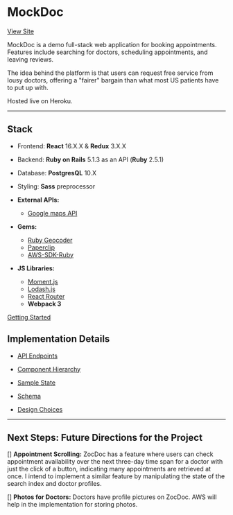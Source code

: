 # MockDoc

[View Site](https://www.mockdoc.live/)

MockDoc is a demo full-stack web application for booking appointments. Features include searching for doctors, scheduling appointments, and leaving reviews.

The idea behind the platform is that users can request free service from lousy doctors, offering a "fairer" bargain than what most US patients have to put up with.

Hosted live on Heroku.

---

## Stack

* Frontend: **React** 16.X.X & **Redux** 3.X.X
* Backend: **Ruby on Rails** 5.1.3 as an API (**Ruby** 2.5.1)
* Database: **PostgresQL** 10.X
* Styling: **Sass** preprocessor

* **External APIs:**
  * [Google maps API](https://developers.google.com/maps/documentation/javascript/)

* **Gems:**
  * [Ruby Geocoder](https://github.com/alexreisner/geocoder)
  * [Paperclip](https://github.com/thoughtbot/paperclip)
  * [AWS-SDK-Ruby](https://github.com/aws/aws-sdk-ruby)

* **JS Libraries:**
  * [Moment.js](https://momentjs.com/docs/)
  * [Lodash.js](https://lodash.com)
  * [React Router](https://github.com/ReactTraining/react-router)
  * **Webpack 3**

[Getting Started][setup]

[setup]: docs/setup.md

## Implementation Details

* [API Endpoints][API Endpoints]
* [Component Hierarchy][hierarchy]
* [Sample State][state]
* [Schema][schema]
* [Design Choices][choices]

  [API Endpoints]: docs/api-endpoints.md
  [hierarchy]: docs/component-hierarchy.md
  [state]: docs/sample-state.md
  [schema]: docs/schema.md
  [choices]: docs/choices.md

<!-- ## Screenshots (coming soon) -->
<!-- ![image of MockDoc doctor profile](./docs/images/doctor-profile.png) -->
<!-- ![image of MockDoc search index](./docs/images/search-index.png) -->
<!-- ![image of MockDoc appointments layout] (./docs/images/appointments.png) -->

---

## Next Steps: Future Directions for the Project

[] **Appointment Scrolling:** ZocDoc has a feature where users can check appointment availability over the next three-day time span for a doctor with just the click of a button, indicating many appointments are retrieved at once. I intend to implement a similar feature by manipulating the state of the search index and doctor profiles.

[] **Photos for Doctors:** Doctors have profile pictures on ZocDoc. AWS will help in the implementation for storing photos.
